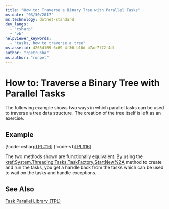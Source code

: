 ```yaml
---
title: "How to: Traverse a Binary Tree with Parallel Tasks"
ms.date: "03/30/2017"
ms.technology: dotnet-standard
dev_langs: 
  - "csharp"
  - "vb"
helpviewer_keywords: 
  - "tasks, how to traverse a tree"
ms.assetid: 4265d169-6c69-4f36-b10d-b7ae7f72f4df
author: "rpetrusha"
ms.author: "ronpet"
---
```

# How to: Traverse a Binary Tree with Parallel Tasks
The following example shows two ways in which parallel tasks can be used to traverse a tree data structure. The creation of the tree itself is left as an exercise.  
  
## Example  
 [!code-csharp[TPL#16](../../../samples/snippets/csharp/VS_Snippets_Misc/tpl/cs/tpl.cs#16)]
 [!code-vb[TPL#16](../../../samples/snippets/visualbasic/VS_Snippets_Misc/tpl/vb/treewalk.vb#16)]  
  
 The two methods shown are functionally equivalent. By using the <xref:System.Threading.Tasks.TaskFactory.StartNew%2A> method to create and run the tasks, you get a handle back from the tasks which can be used to wait on the tasks and handle exceptions.  
  
## See Also  
 [Task Parallel Library (TPL)](../../../docs/standard/parallel-programming/task-parallel-library-tpl.md)
